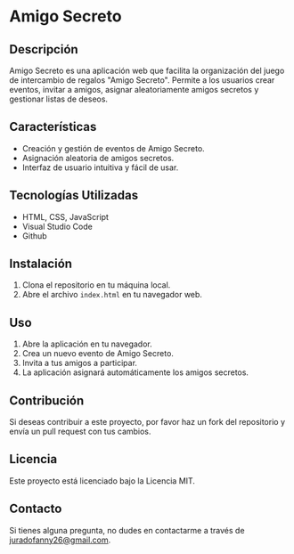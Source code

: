 # Amigo Secreto

## Descripción
Amigo Secreto es una aplicación web que facilita la organización del juego de intercambio de regalos "Amigo Secreto". Permite a los usuarios crear eventos, invitar a amigos, asignar aleatoriamente amigos secretos y gestionar listas de deseos.

## Características
- Creación y gestión de eventos de Amigo Secreto.
- Asignación aleatoria de amigos secretos.
- Interfaz de usuario intuitiva y fácil de usar.

## Tecnologías Utilizadas
- HTML, CSS, JavaScript
- Visual Studio Code
- Github

## Instalación
1. Clona el repositorio en tu máquina local.
2. Abre el archivo `index.html` en tu navegador web.

## Uso
1. Abre la aplicación en tu navegador.
2. Crea un nuevo evento de Amigo Secreto.
3. Invita a tus amigos a participar.
4. La aplicación asignará automáticamente los amigos secretos.

## Contribución
Si deseas contribuir a este proyecto, por favor haz un fork del repositorio y envía un pull request con tus cambios.

## Licencia
Este proyecto está licenciado bajo la Licencia MIT.

## Contacto
Si tienes alguna pregunta, no dudes en contactarme a través de juradofanny26@gmail.com.
